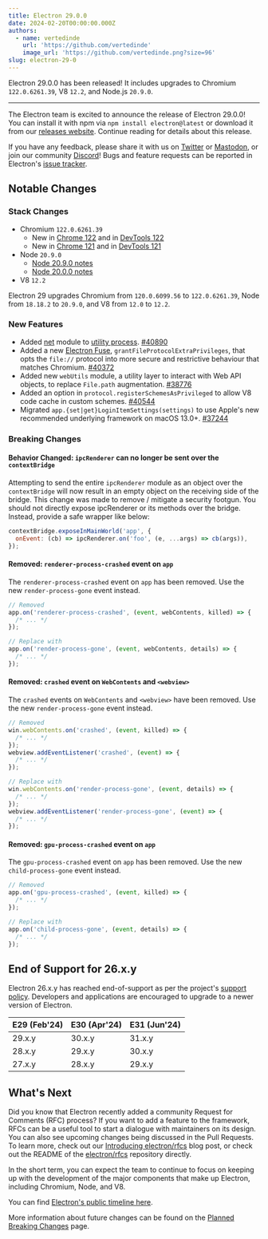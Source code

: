 ```yaml
---
title: Electron 29.0.0
date: 2024-02-20T00:00:00.000Z
authors:
  - name: vertedinde
    url: 'https://github.com/vertedinde'
    image_url: 'https://github.com/vertedinde.png?size=96'
slug: electron-29-0
---
```


Electron 29.0.0 has been released! It includes upgrades to Chromium `122.0.6261.39`, V8 `12.2`, and Node.js `20.9.0`.

---

The Electron team is excited to announce the release of Electron 29.0.0! You can install it with npm via `npm install electron@latest` or download it from our [releases website](https://releases.electronjs.org/releases/stable). Continue reading for details about this release.

If you have any feedback, please share it with us on [Twitter](https://twitter.com/electronjs) or [Mastodon](https://social.lfx.dev/@electronjs), or join our community [Discord](https://discord.com/invite/electronjs)! Bugs and feature requests can be reported in Electron's [issue tracker](https://github.com/electron/electron/issues).

## Notable Changes

### Stack Changes

- Chromium `122.0.6261.39`
  - New in [Chrome 122](https://developer.chrome.com/blog/new-in-chrome-122/) and in [DevTools 122](https://developer.chrome.com/blog/new-in-devtools-122/)
  - New in [Chrome 121](https://developer.chrome.com/blog/new-in-chrome-121/) and in [DevTools 121](https://developer.chrome.com/blog/new-in-devtools-121/)
- Node `20.9.0`
  - [Node 20.9.0 notes](https://nodejs.org/en/blog/release/v20.9.0/)
  - [Node 20.0.0 notes](https://nodejs.org/en/blog/release/v20.0.0/)
- V8 `12.2`

Electron 29 upgrades Chromium from `120.0.6099.56` to `122.0.6261.39`, Node from `18.18.2` to `20.9.0`, and V8 from `12.0` to `12.2`.

### New Features

- Added [net](https://www.electronjs.org/docs/latest/api/net) module to [utility process](https://www.electronjs.org/docs/latest/glossary#utility-process). [#40890](https://github.com/electron/electron/pull/40890)
- Added a new [Electron Fuse](https://www.electronjs.org/docs/latest/tutorial/fuses), `grantFileProtocolExtraPrivileges`, that opts the `file://` protocol into more secure and restrictive behaviour that matches Chromium. [#40372](https://github.com/electron/electron/pull/40372)
- Added new `webUtils` module, a utility layer to interact with Web API objects, to replace `File.path` augmentation. [#38776](https://github.com/electron/electron/pull/38776)
- Added an option in `protocol.registerSchemesAsPrivileged` to allow V8 code cache in custom schemes. [#40544](https://github.com/electron/electron/pull/40544)
- Migrated `app.{set|get}LoginItemSettings(settings)` to use Apple's new recommended underlying framework on macOS 13.0+. [#37244](https://github.com/electron/electron/pull/37244)

### Breaking Changes

#### Behavior Changed: `ipcRenderer` can no longer be sent over the `contextBridge`

Attempting to send the entire `ipcRenderer` module as an object over the `contextBridge` will now result in
an empty object on the receiving side of the bridge. This change was made to remove / mitigate
a security footgun. You should not directly expose ipcRenderer or its methods over the bridge.
Instead, provide a safe wrapper like below:

```js
contextBridge.exposeInMainWorld('app', {
  onEvent: (cb) => ipcRenderer.on('foo', (e, ...args) => cb(args)),
});
```

#### Removed: `renderer-process-crashed` event on `app`

The `renderer-process-crashed` event on `app` has been removed.
Use the new `render-process-gone` event instead.

```js
// Removed
app.on('renderer-process-crashed', (event, webContents, killed) => {
  /* ... */
});

// Replace with
app.on('render-process-gone', (event, webContents, details) => {
  /* ... */
});
```

#### Removed: `crashed` event on `WebContents` and `<webview>`

The `crashed` events on `WebContents` and `<webview>` have been removed.
Use the new `render-process-gone` event instead.

```js
// Removed
win.webContents.on('crashed', (event, killed) => {
  /* ... */
});
webview.addEventListener('crashed', (event) => {
  /* ... */
});

// Replace with
win.webContents.on('render-process-gone', (event, details) => {
  /* ... */
});
webview.addEventListener('render-process-gone', (event) => {
  /* ... */
});
```

#### Removed: `gpu-process-crashed` event on `app`

The `gpu-process-crashed` event on `app` has been removed.
Use the new `child-process-gone` event instead.

```js
// Removed
app.on('gpu-process-crashed', (event, killed) => {
  /* ... */
});

// Replace with
app.on('child-process-gone', (event, details) => {
  /* ... */
});
```

## End of Support for 26.x.y

Electron 26.x.y has reached end-of-support as per the project's [support policy](https://www.electronjs.org/docs/latest/tutorial/electron-timelines#version-support-policy). Developers and applications are encouraged to upgrade to a newer version of Electron.

| E29 (Feb'24) | E30 (Apr'24) | E31 (Jun'24) |
| ------------ | ------------ | ------------ |
| 29.x.y       | 30.x.y       | 31.x.y       |
| 28.x.y       | 29.x.y       | 30.x.y       |
| 27.x.y       | 28.x.y       | 29.x.y       |

## What's Next

Did you know that Electron recently added a community Request for Comments (RFC) process? If you want to add a feature to the framework, RFCs can be a useful tool to start a dialogue with maintainers on its design. You can also see upcoming changes being discussed in the Pull Requests. To learn more, check out our [Introducing electron/rfcs](https://www.electronjs.org/blog/rfcs) blog post, or check out the README of the [electron/rfcs](https://www.github.com/electron/rfcs) repository directly.

In the short term, you can expect the team to continue to focus on keeping up with the development of the major components that make up Electron, including Chromium, Node, and V8.

You can find [Electron's public timeline here](https://www.electronjs.org/docs/latest/tutorial/electron-timelines).

More information about future changes can be found on the [Planned Breaking Changes](https://github.com/electron/electron/blob/main/docs/breaking-changes.md) page.
